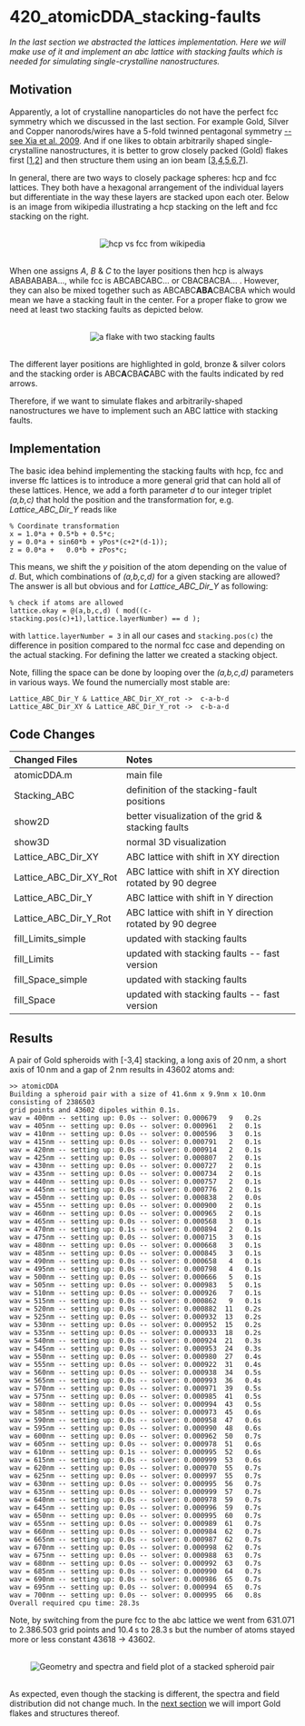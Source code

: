 # 420_atomicDDA_stacking-faults

*In the last section we abstracted the lattices implementation. Here we will make use of it and implement an abc lattice with stacking faults which is needed for simulating single-crystalline nanostructures.*


## Motivation

Apparently, a lot of crystalline nanoparticles do not have the perfect fcc symmetry which we discussed in the last section. For example Gold, Silver and Copper nanorods/wires have a 5-fold twinned pentagonal symmetry [-- see Xia et al. 2009](https://www.doi.org/10.1002/anie.200802248). And if one likes to obtain arbitrarily shaped single-crystalline nanostructures, it is better to grow closely packed (Gold) flakes first [[1](https://www.doi.org/10.1002/crat.201400429),[2](https://www.doi.org/10.1021/acs.cgd.7b00849)] and then structure them using an ion beam [[3](https://www.doi.org/10.1038/ncomms1143),[4](https://www.doi.org/10.1021/nl3007374),[5](https://www.doi.org/10.1038/nphoton.2015.141),[6](https://www.doi.org/10.1038/s41467-019-14011-6),[7](https://www.doi.org/10.1021/acs.nanolett.1c00182)].

In general, there are two ways to closely package spheres: hcp and fcc lattices. They both have a hexagonal arrangement of the individual layers but differentiate in the way these layers are stacked upon each oter. Below is an image from wikipedia illustrating a hcp stacking on the left and fcc stacking on the right. [<img src="../003_media/External.svg" height="14">](https://en.wikipedia.org/wiki/Close-packing_of_equal_spheres) 

<br/>
<div align="center"><img src="../003_media/Close_packing.svg" alt="hcp vs fcc from wikipedia"></div>
<br/>

When one assigns *A*, *B* & *C* to the layer positions then hcp is always ABABABABA..., while fcc is ABCABCABC... or CBACBACBA... . However, they can also be mixed together such as ABCABC<b>ABA</b>CBACBA which would mean we have a stacking fault in the center. For a proper flake to grow we need at least two stacking faults as depicted below. 

<br/>
<div align="center"><img src="../003_media/flake_stacking.jpg" alt="a flake with two stacking faults"></div>
<br/>

The different layer positions are highlighted in gold, bronze & silver colors and the stacking order is ABC<b>A</b>CBA<b>C</b>ABC with the faults indicated by red arrows.

Therefore, if we want to simulate flakes and arbitrarily-shaped nanostructures we have to implement such an ABC lattice with stacking faults.


## Implementation

The basic idea behind implementing the stacking faults with hcp, fcc and inverse ffc lattices is to introduce a more general grid that can hold all of these lattices. Hence, we add a forth parameter *d* to our integer triplet *(a,b,c)* that hold the position and the transformation for, e.g. *Lattice_ABC_Dir_Y* reads like

    % Coordinate transformation
    x = 1.0*a + 0.5*b + 0.5*c;
    y = 0.0*a + sin60*b + yPos*(c+2*(d-1));
    z = 0.0*a +   0.0*b + zPos*c;  

This means, we shift the *y* poisition of the atom depending on the value of *d*. But, which combinations of *(a,b,c,d)* for a given stacking are allowed? The answer is all but obvious and for *Lattice_ABC_Dir_Y* as following:


    % check if atoms are allowed
    lattice.okay = @(a,b,c,d) ( mod((c-stacking.pos(c)+1),lattice.layerNumber) == d );

with `lattice.layerNumber = 3` in all our cases and `stacking.pos(c)` the difference in position compared to the normal fcc case and depending on the actual stacking. For defining the latter we created a stacking object.

Note, filling the space can be done by looping over the *(a,b,c,d)* parameters in various ways. We found the numercially most stable are:
    
    Lattice_ABC_Dir_Y & Lattice_ABC_Dir_XY_rot ->  c-a-b-d 
    Lattice_ABC_Dir_XY & Lattice_ABC_Dir_Y_rot ->  c-b-a-d




## Code Changes

Changed Files           | Notes
:-----                  |:--------
atomicDDA.m             | main file
Stacking_ABC            | definition of the stacking-fault positions
show2D                  | better visualization of the grid & stacking faults
show3D                  | normal 3D visualization
Lattice_ABC_Dir_XY      | ABC lattice with shift in XY direction
Lattice_ABC_Dir_XY_Rot  | ABC lattice with shift in XY direction rotated by 90 degree 
Lattice_ABC_Dir_Y       | ABC lattice with shift in Y direction
Lattice_ABC_Dir_Y_Rot   | ABC lattice with shift in Y direction rotated by 90 degree 
fill_Limits_simple      | updated with stacking faults 
fill_Limits             | updated with stacking faults -- fast version
fill_Space_simple       | updated with stacking faults
fill_Space              | updated with stacking faults -- fast version


## Results

A pair of Gold spheroids with [-3,4] stacking, a long axis of 20 nm, a short axis of 10 nm and a gap of 2 nm results in 43602 atoms and:

    >> atomicDDA
    Building a spheroid pair with a size of 41.6nm x 9.9nm x 10.0nm consisting of 2386503 
    grid points and 43602 dipoles within 0.1s.
    wav = 400nm -- setting up: 0.0s -- solver: 0.000679   9   0.2s 
    wav = 405nm -- setting up: 0.0s -- solver: 0.000961   2   0.1s 
    wav = 410nm -- setting up: 0.0s -- solver: 0.000596   3   0.1s 
    wav = 415nm -- setting up: 0.0s -- solver: 0.000791   2   0.1s 
    wav = 420nm -- setting up: 0.0s -- solver: 0.000914   2   0.1s 
    wav = 425nm -- setting up: 0.0s -- solver: 0.000807   2   0.1s 
    wav = 430nm -- setting up: 0.0s -- solver: 0.000727   2   0.1s 
    wav = 435nm -- setting up: 0.0s -- solver: 0.000734   2   0.1s 
    wav = 440nm -- setting up: 0.0s -- solver: 0.000757   2   0.1s 
    wav = 445nm -- setting up: 0.0s -- solver: 0.000776   2   0.1s 
    wav = 450nm -- setting up: 0.0s -- solver: 0.000838   2   0.0s 
    wav = 455nm -- setting up: 0.0s -- solver: 0.000900   2   0.1s 
    wav = 460nm -- setting up: 0.0s -- solver: 0.000965   2   0.1s 
    wav = 465nm -- setting up: 0.0s -- solver: 0.000568   3   0.1s 
    wav = 470nm -- setting up: 0.1s -- solver: 0.000894   2   0.1s 
    wav = 475nm -- setting up: 0.0s -- solver: 0.000715   3   0.1s 
    wav = 480nm -- setting up: 0.0s -- solver: 0.000668   3   0.1s 
    wav = 485nm -- setting up: 0.0s -- solver: 0.000845   3   0.1s 
    wav = 490nm -- setting up: 0.0s -- solver: 0.000658   4   0.1s 
    wav = 495nm -- setting up: 0.0s -- solver: 0.000798   4   0.1s 
    wav = 500nm -- setting up: 0.0s -- solver: 0.000666   5   0.1s 
    wav = 505nm -- setting up: 0.0s -- solver: 0.000983   5   0.1s 
    wav = 510nm -- setting up: 0.0s -- solver: 0.000926   7   0.1s 
    wav = 515nm -- setting up: 0.0s -- solver: 0.000862   9   0.1s 
    wav = 520nm -- setting up: 0.0s -- solver: 0.000882  11   0.2s 
    wav = 525nm -- setting up: 0.0s -- solver: 0.000932  13   0.2s 
    wav = 530nm -- setting up: 0.0s -- solver: 0.000952  15   0.2s 
    wav = 535nm -- setting up: 0.0s -- solver: 0.000933  18   0.2s 
    wav = 540nm -- setting up: 0.0s -- solver: 0.000924  21   0.3s 
    wav = 545nm -- setting up: 0.0s -- solver: 0.000953  24   0.3s 
    wav = 550nm -- setting up: 0.0s -- solver: 0.000980  27   0.4s 
    wav = 555nm -- setting up: 0.0s -- solver: 0.000922  31   0.4s 
    wav = 560nm -- setting up: 0.0s -- solver: 0.000938  34   0.5s 
    wav = 565nm -- setting up: 0.0s -- solver: 0.000993  36   0.4s 
    wav = 570nm -- setting up: 0.0s -- solver: 0.000971  39   0.5s 
    wav = 575nm -- setting up: 0.0s -- solver: 0.000985  41   0.5s 
    wav = 580nm -- setting up: 0.0s -- solver: 0.000994  43   0.5s 
    wav = 585nm -- setting up: 0.0s -- solver: 0.000973  45   0.6s 
    wav = 590nm -- setting up: 0.0s -- solver: 0.000958  47   0.6s 
    wav = 595nm -- setting up: 0.0s -- solver: 0.000990  48   0.6s 
    wav = 600nm -- setting up: 0.0s -- solver: 0.000962  50   0.7s 
    wav = 605nm -- setting up: 0.0s -- solver: 0.000978  51   0.6s 
    wav = 610nm -- setting up: 0.1s -- solver: 0.000995  52   0.6s 
    wav = 615nm -- setting up: 0.0s -- solver: 0.000999  53   0.6s 
    wav = 620nm -- setting up: 0.0s -- solver: 0.000970  55   0.7s 
    wav = 625nm -- setting up: 0.0s -- solver: 0.000997  55   0.7s 
    wav = 630nm -- setting up: 0.0s -- solver: 0.000995  56   0.7s 
    wav = 635nm -- setting up: 0.0s -- solver: 0.000999  57   0.7s 
    wav = 640nm -- setting up: 0.0s -- solver: 0.000978  59   0.7s 
    wav = 645nm -- setting up: 0.0s -- solver: 0.000996  59   0.7s 
    wav = 650nm -- setting up: 0.0s -- solver: 0.000995  60   0.7s 
    wav = 655nm -- setting up: 0.0s -- solver: 0.000989  61   0.7s 
    wav = 660nm -- setting up: 0.0s -- solver: 0.000984  62   0.7s 
    wav = 665nm -- setting up: 0.0s -- solver: 0.000987  62   0.7s 
    wav = 670nm -- setting up: 0.0s -- solver: 0.000998  62   0.7s 
    wav = 675nm -- setting up: 0.0s -- solver: 0.000988  63   0.7s 
    wav = 680nm -- setting up: 0.0s -- solver: 0.000992  63   0.7s 
    wav = 685nm -- setting up: 0.0s -- solver: 0.000990  64   0.7s 
    wav = 690nm -- setting up: 0.0s -- solver: 0.000986  65   0.7s 
    wav = 695nm -- setting up: 0.0s -- solver: 0.000994  65   0.7s 
    wav = 700nm -- setting up: 0.0s -- solver: 0.000995  66   0.8s 
    Overall required cpu time: 28.3s


Note, by switching from the pure fcc to the abc lattice we went from 631.071 to 2.386.503 grid points and 10.4&thinsp;s to 28.3&thinsp;s but the number of atoms stayed more or less constant 43618 -> 43602.

<br/>
<div align="center"><img src="../003_media/pair-stacked_final.jpg" alt="Geometry and spectra and field plot of a stacked spheroid pair"></div>
<br/>

As expected, even though the stacking is different, the spectra and field distribution did not change much. In the [next section](../430_atomicDDA_flakes) we will import Gold flakes and structures thereof. 